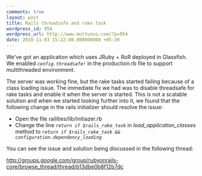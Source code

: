 ```yaml
---
comments: true
layout: post
title: Rails threadsafe and rake task
wordpress_id: 954
wordpress_url: http://www.multunus.com/?p=954
date: 2010-11-03 15:22:08.000000000 +05:30
---
```

We've got an application which uses JRuby + RoR deployed in Glassfish. We enabled <code><em>config.threadsafe!</em></code> in the production.rb file to support multithreaded environment.

The server was working fine, but the rake tasks started failing because of a class loading issue. The immediate fix we had was to disable threadsafe for rake tasks and enable it when the server is started. This is not a scalable solution and when we started looking further into it, we found that the following change in the rails initializer should resolve the issue:
<ul>
	<li>Open the file railities/lib/initiazer.rb</li>
	<li>Change the line <code><em>return if $rails_rake_task</em></code> in <em>load_application_classes</em> method to
<code><em>return if $rails_rake_task &amp;&amp; configuration.dependency_loading</em></code></li>
</ul>
You can see the issue and solution being discussed in the following thread:

<a href="http://groups.google.com/group/rubyonrails-core/browse_thread/thread/b13dbe0b8f12b7dc">http://groups.google.com/group/rubyonrails-core/browse_thread/thread/b13dbe0b8f12b7dc</a>
